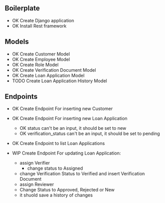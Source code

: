 ## Boilerplate

- OK Create Django application
- OK Install Rest framework

## Models

- OK Create Customer Model
- OK Create Employee Model
- OK Create Role Model
- OK Create Verification Document Model
- OK Create Loan Application Model
- TODO Create Loan Application History Model

## Endpoints

- OK Create Endpoint For inserting new Customer
- OK Create Endpoint For inserting new Loan Application
  - OK status can't be an input, it should be set to new
  - OK verification_status can't be an input, it should be set to pending
- OK Create Endpoint to list Loan Applications

- WIP Create Endpoint For updating Loan Application:
  - assign Verifier
    - change status to Assigned
  - change Verification Status to Verified and insert Verification Document
  - assign Reviewer
  - Change Status to Approved, Rejected or New
  - it shuold save a history of changes
